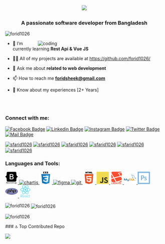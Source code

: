 <h1 align="center">
    <img src="https://readme-typing-svg.herokuapp.com/?font=Righteous&size=35&center=true&vCenter=true&width=500&height=70&duration=4000&lines=Hi+There!+👋;+I'm+Sheikh+Farid!;" />
</h1>
<h3 align="center">A passionate software developer from Bangladesh</h3>

<p align="left"> <img src="https://komarev.com/ghpvc/?username=forid1026&label=Profile%20views&color=0e75b6&style=flat" alt="forid1026" /> </p>


<img align="right" width="400" src="https://i.ibb.co/YQ0Kcq8/coding.gif" alt="coding" border="0">

- 🌱 I’m currently learning **Rest Api & Vue JS**

- 👨‍💻 All of my projects are available at https://github.com/forid1026/

- 💬 Ask me about **related to web development**

- 📫 How to reach me **foridsheek@gmail.com**

- 📄 Know about my experiences [2+ Years]

<br><br>

<h3 align="left">Connect with me:</h3>


[![Facebook Badge](https://img.shields.io/badge/Facebook-1877F2?style=for-the-badge&logo=facebook&logoColor=white)](https://facebook.com/sfarid1026) [![Linkedin Badge](https://img.shields.io/badge/LinkedIn-0077B5?style=for-the-badge&logo=linkedin&logoColor=white)](https://www.linkedin.com/in/sfarid1026/) [![Instagram Badge](https://img.shields.io/badge/Instagram-E4405F?style=for-the-badge&logo=instagram&logoColor=white)](https://instagram.com/sfarid1026) [![Twitter Badge](https://img.shields.io/badge/Twitter-1DA1F2?style=for-the-badge&logo=twitter&logoColor=white)](https://twitter.com/sfarid1026) [![Mail Badge](https://img.shields.io/badge/Gmail-D14836?style=for-the-badge&logo=gmail&logoColor=white)](mailto:foridsheek@gmail.com)


<p align="left">
<a href="https://twitter.com/sfarid1026" target="blank"><img align="center" src="https://raw.githubusercontent.com/rahuldkjain/github-profile-readme-generator/master/src/images/icons/Social/twitter.svg" alt="sfarid1026" height="30" width="40" /></a>
<a href="https://linkedin.com/in/sfarid1026" target="blank"><img align="center" src="https://raw.githubusercontent.com/rahuldkjain/github-profile-readme-generator/master/src/images/icons/Social/linked-in-alt.svg" alt="sfarid1026" height="30" width="40" /></a>
<a href="https://stackoverflow.com/users/sfarid1026" target="blank"><img align="center" src="https://raw.githubusercontent.com/rahuldkjain/github-profile-readme-generator/master/src/images/icons/Social/stack-overflow.svg" alt="sfarid1026" height="30" width="40" /></a>
<a href="https://fb.com/sfarid1026" target="blank"><img align="center" src="https://raw.githubusercontent.com/rahuldkjain/github-profile-readme-generator/master/src/images/icons/Social/facebook.svg" alt="sfarid1026" height="30" width="40" /></a>
<a href="https://instagram.com/sfarid1026" target="blank"><img align="center" src="https://raw.githubusercontent.com/rahuldkjain/github-profile-readme-generator/master/src/images/icons/Social/instagram.svg" alt="sfarid1026" height="30" width="40" /></a>
<a href="https://medium.com/sfarid1026" target="blank"><img align="center" src="https://raw.githubusercontent.com/rahuldkjain/github-profile-readme-generator/master/src/images/icons/Social/medium.svg" alt="sfarid1026" height="30" width="40" /></a>
</p>

<h3 align="left">Languages and Tools:</h3>
<p align="left"> <a href="https://getbootstrap.com" target="_blank" rel="noreferrer"> <img src="https://raw.githubusercontent.com/devicons/devicon/master/icons/bootstrap/bootstrap-plain-wordmark.svg" alt="bootstrap" width="40" height="40"/> </a> <a href="https://www.chartjs.org" target="_blank" rel="noreferrer"> <img src="https://www.chartjs.org/media/logo-title.svg" alt="chartjs" width="40" height="40"/> </a> <a href="https://www.w3schools.com/css/" target="_blank" rel="noreferrer"> <img src="https://raw.githubusercontent.com/devicons/devicon/master/icons/css3/css3-original-wordmark.svg" alt="css3" width="40" height="40"/> </a> <a href="https://www.figma.com/" target="_blank" rel="noreferrer"> <img src="https://www.vectorlogo.zone/logos/figma/figma-icon.svg" alt="figma" width="40" height="40"/> </a> <a href="https://git-scm.com/" target="_blank" rel="noreferrer"> <img src="https://www.vectorlogo.zone/logos/git-scm/git-scm-icon.svg" alt="git" width="40" height="40"/> </a> <a href="https://www.w3.org/html/" target="_blank" rel="noreferrer"> <img src="https://raw.githubusercontent.com/devicons/devicon/master/icons/html5/html5-original-wordmark.svg" alt="html5" width="40" height="40"/> </a> <a href="https://developer.mozilla.org/en-US/docs/Web/JavaScript" target="_blank" rel="noreferrer"> <img src="https://raw.githubusercontent.com/devicons/devicon/master/icons/javascript/javascript-original.svg" alt="javascript" width="40" height="40"/> </a> <a href="https://laravel.com/" target="_blank" rel="noreferrer"> <img src="https://raw.githubusercontent.com/devicons/devicon/master/icons/laravel/laravel-plain-wordmark.svg" alt="laravel" width="40" height="40"/> </a> <a href="https://www.mysql.com/" target="_blank" rel="noreferrer"> <img src="https://raw.githubusercontent.com/devicons/devicon/master/icons/mysql/mysql-original-wordmark.svg" alt="mysql" width="40" height="40"/> </a> <a href="https://www.photoshop.com/en" target="_blank" rel="noreferrer"> <img src="https://raw.githubusercontent.com/devicons/devicon/master/icons/photoshop/photoshop-line.svg" alt="photoshop" width="40" height="40"/> </a> <a href="https://www.php.net" target="_blank" rel="noreferrer"> <img src="https://raw.githubusercontent.com/devicons/devicon/master/icons/php/php-original.svg" alt="php" width="40" height="40"/> </a> <a href="https://reactjs.org/" target="_blank" rel="noreferrer"> <img src="https://raw.githubusercontent.com/devicons/devicon/master/icons/react/react-original-wordmark.svg" alt="react" width="40" height="40"/> </a> </p>

<p><img align="left" src="https://github-readme-stats.vercel.app/api/top-langs?username=forid1026&show_icons=true&locale=en&layout=compact" alt="forid1026" /></p>

<p>&nbsp;<img align="center" src="https://github-readme-stats.vercel.app/api?username=forid1026&show_icons=true&locale=en" alt="forid1026" /></p>

<p><img align="center" src="https://github-readme-streak-stats.herokuapp.com/?user=forid1026&" alt="forid1026" /></p>
### 🔝 Top Contributed Repo

![](https://github-contributor-stats.vercel.app/api?username=forid1026&limit=5&theme=flat&combine_all_yearly_contributions=true)
